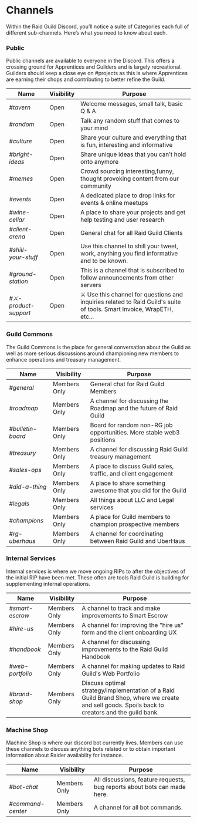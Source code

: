 # Channels

Within the Raid Guild Discord, you’ll notice a suite of Categories each full of different sub-channels. Here’s what you need to know about each.

### Public <a href="public" id="public"></a>

Public channels are available to everyone in the Discord. This offers a crossing ground for Apprentices and Guilders and is largely recreational. Guilders should keep a close eye on #projects as this is where Apprentices are earning their chops and contributing to better refine the Guild.

| Name                 | Visibility | Purpose                                                                                                                |
| -------------------- | ---------- | ---------------------------------------------------------------------------------------------------------------------- |
| _#tavern_            | Open       | Welcome messages, small talk, basic Q & A                                                                              |
| _#random_            | Open       | Talk any random stuff that comes to your mind                                                                          |
| _#culture_           | Open       | Share your culture and everything that is fun, interesting and informative                                             |
| _#bright-ideas_      | Open       | Share unique ideas that you can’t hold onto anymore                                                                    |
| _#memes_             | Open       | Crowd sourcing interesting,funny, thought provoking content from our community                                         |
| _#events_            | Open       | A dedicated place to drop links for events & online meetups                                                            |
| _#wine-cellar_       | Open       | A place to share your projects and get help testing and user research                                                  |
| _#client-arena_      | Open       | General chat for all Raid Guild Clients                                                                                |
| _#shill-your-stuff_  | Open       | Use this channel to shill your tweet, work, anything you find informative and to be known.                             |
| _#ground-station_    | Open       | This is a channel that is subscribed to follow announcements from other servers                                        |
| _#⚔-product-support_ | Open       | ⚔️ Use this channel for questions and inquiries related to Raid Guild's suite of tools. Smart Invoice, WrapETH, etc... |

### Guild Commons

The Guild Commons is the place for general conversation about the Guild as well as more serious discussions around championing new members to enhance operations and treasury management.

| Name              | Visibility   | Purpose                                                               |
| ----------------- | ------------ | --------------------------------------------------------------------- |
| _#general_        | Members Only | General chat for Raid Guild Members                                   |
| _#roadmap_        | Members Only | A channel for discussing the Roadmap and the future of Raid Guild     |
| _#bulletin-board_ | Members Only | Board for random non-RG job opportunities. More stable web3 positions |
| _#treasury_       | Members Only | A channel for discussing Raid Guild treasury management               |
| _#sales-ops_      | Members Only | A place to discuss Guild sales, traffic, and client engagement        |
| _#did-a-thing_    | Members Only | A place to share something awesome that you did for the Guild         |
| _#legals_         | Members Only | All things about LLC and Legal services                               |
| _#champions_      | Members Only | A place for Guild members to champion prospective members             |
| _#rg-uberhaus_    | Members Only | A channel for coordinating between Raid Guild and UberHaus            |

### Internal Services <a href="internal-services" id="internal-services"></a>

Internal services is where we move ongoing RIPs to after the objectives of the initial RIP have been met. These often are tools Raid Guild is building for supplementing internal operations.

| Name             | Visibility   | Purpose                                                                                                                                         |
| ---------------- | ------------ | ----------------------------------------------------------------------------------------------------------------------------------------------- |
| _#smart-escrow_  | Members Only | A channel to track and make improvements to Smart Escrow                                                                                        |
| _#hire-us_       | Members Only | A channel for improving the "hire us" form and the client onboarding UX                                                                         |
| _#handbook_      | Members Only | A channel for discussing improvements to the Raid Guild Handbook                                                                                |
| _#web-portfolio_ | Members Only | A channel for making updates to Raid Guild's Web Portfolio                                                                                      |
| _#brand-shop_    | Members Only | Discuss optimal strategy/implementation of a Raid Guild Brand Shop, where we create and sell goods. Spoils back to creators and the guild bank. |

### Machine Shop

Machine Shop is where our discord bot currently lives. Members can use these channels to discuss anything bots related or to obtain important information about Raider availablity for instance.

| Name              | Visibility   | Purpose                                                                  |
| ----------------- | ------------ | ------------------------------------------------------------------------ |
| _#bot-chat_       | Members Only | All discussions, feature requests, bug reports about bots can made here. |
| _#command-center_ | Members Only | A channel for all bot commands.                                          |

####
